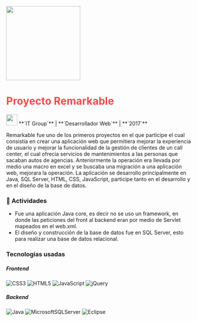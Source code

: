 <img src="../assets/images/projects/rmka-logo-color.jpg" width="200" height="200">

# <font color="#FF474C">**Proyecto Remarkable**</font>

<img src="../assets/images/company-logos/itgroup.png" width="30" height="30">
**`IT Group`** |
**`Desarrollador Web`** |
**`2017`**

Remarkable fue uno de los primeros proyectos en el que participe el cual consistia en crear una aplicación web que permitiera mejorar la experiencia de usuario y mejorar la funcionalidad de la gestión de clientes de un call center, el cual ofrecia servicios de mantenimientos a las personas que sacaban autos de agencias. Anteriormente la operación era llevada por medio una macro en excel y se buscaba una migración a una aplicación web, mejorara la operación. 
La aplicación se desarrollo principalmente en Java, SQL Server, HTML, CSS, JavaScript, participe tanto en el desarrollo y en el diseño de la base de datos.


### 📝 Actividades

- Fue una aplicación Java core, es decir no se uso un framework, en donde las peticiones del front al backend eran por medio de Servlet mapeados en el web.xml.
- El diseño y construcción de la base de datos fue en SQL Server, esto para realizar una base de datos relacional.

### Tecnologías usadas

##### **Frontend**
![CSS3](https://img.shields.io/badge/css3-%231572B6.svg?style=for-the-badge&logo=css3&logoColor=white)
![HTML5](https://img.shields.io/badge/html5-%23E34F26.svg?style=for-the-badge&logo=html5&logoColor=white)
![JavaScript](https://img.shields.io/badge/javascript-%23323330.svg?style=for-the-badge&logo=javascript&logoColor=%23F7DF1E)
![jQuery](https://img.shields.io/badge/jquery-%230769AD.svg?style=for-the-badge&logo=jquery&logoColor=white)

##### **Backend**
![Java](https://img.shields.io/badge/java-%23ED8B00.svg?style=for-the-badge&logo=openjdk&logoColor=white)
![MicrosoftSQLServer](https://img.shields.io/badge/Microsoft%20SQL%20Server-CC2927?style=for-the-badge&logo=microsoft%20sql%20server&logoColor=white)
![Eclipse](https://img.shields.io/badge/Eclipse-FE7A16.svg?style=for-the-badge&logo=Eclipse&logoColor=white)
